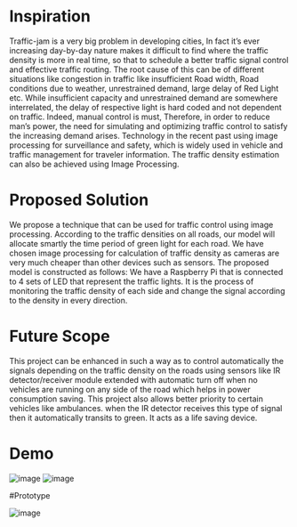# Inspiration
Traffic-jam is a very big problem in developing cities, In fact it’s ever increasing day-by-day nature makes it difficult to find where the traffic density is more in real time, so that to schedule a better traffic signal control and effective traffic routing. The root cause of this can be of different situations like congestion in traffic like insufficient Road width, Road conditions due to weather, unrestrained demand, large delay of Red Light etc. While insufficient capacity and unrestrained demand are somewhere interrelated, the delay of respective light is hard coded and not dependent on traffic. Indeed, manual control is must, Therefore, in order to reduce man’s power, the need for simulating and optimizing traffic control to satisfy the increasing demand arises. Technology in  the recent past using image processing for surveillance and safety, which is widely used in vehicle and traffic management for traveler information. The traffic density estimation can also be achieved using Image Processing.

# Proposed Solution
We propose a technique that can be used for traffic control using image processing.  According to the traffic densities on all roads, our model will allocate smartly the time period of green light for each road. We have chosen image processing for calculation of traffic density as cameras are very much cheaper than other devices such as sensors. The proposed model is constructed as follows: We have a Raspberry Pi that is connected to 4 sets of LED that represent the traffic lights. It is the process of monitoring the traffic density of each side and  change the signal according to the density in every direction.

# Future Scope
This project can be enhanced in such a way as to control automatically the signals depending on the traffic density on the roads using sensors like IR detector/receiver module extended with automatic turn off when no vehicles are running on any side of the road which helps in power consumption saving. This project also allows better priority to certain vehicles like ambulances. when the IR detector receives this type of signal then it automatically transits to green. It acts as a life saving device.

# Demo
![image](https://user-images.githubusercontent.com/93609977/159646397-0fc6acd9-2105-4d28-8e70-ac75e4d7c351.png)
![image](https://user-images.githubusercontent.com/93609977/159650113-5cd09a42-444e-45e4-92e2-dfb55e1cb4cf.png)

#Prototype

![image](https://user-images.githubusercontent.com/93609977/159671021-e4a82baa-2303-4660-9503-349470e48288.png)
